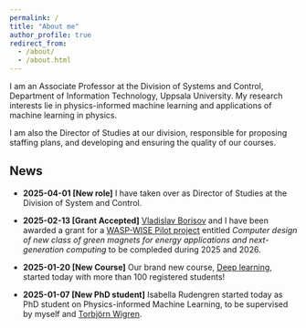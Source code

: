 ```yaml
---
permalink: /
title: "About me"
author_profile: true
redirect_from: 
  - /about/
  - /about.html
---
```


I am an Associate Professor at the Division of Systems and Control, Department of Information Technology, Uppsala University. My research interests lie in physics-informed machine learning and applications of machine learning in physics.

I am also the Director of Studies at our division, responsible for proposing staffing plans, and developing and ensuring the quality of our courses.

## News

- **2025-04-01 [New role]** I have taken over as Director of Studies at the Division of System and Control.

- **2025-02-13 [Grant Accepted]** [Vladislav Borisov](https://www.uu.se/kontakt-och-organisation/personal?query=N19-1916) and I have been awarded a grant for a [WASP-WISE Pilot project](https://wasp-sweden.org/calls/call-for-wasp-wise-pilot-projects-2024/) entitled *Computer design of new class of green magnets for energy applications and next-generation computing* to be compleded during 2025 and 2026.

- **2025-01-20 [New Course]** Our brand new course, [Deep learning](https://uppsala.instructure.com/courses/102132), started today with more than 100 registered students!

- **2025-01-07 [New PhD student]** Isabella Rudengren started today as PhD student on Physics-informed Machine Learning, to be supervised by myself and [Torbjörn Wigren](https://www.uu.se/kontakt-och-organisation/personal?query=N0-536).



